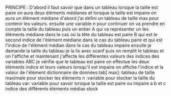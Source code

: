 
PRINCIPE :
D'abord il faut savoir que dans un tableau lorsque la taille est paire on aura deux éléments médianes et lorsque la taille est impaire on aura un élément médiane 
d'abord j'ai défini un tableau de taille max pour contenir les valeurs. ensuite une variable n pour continuer on va prendre en compte la taille du tableau puis un entier A qui va représenter un les éléments médiane dans le cas où la tête du tableau est paire B qui est le second indice de l'élément médiane dans le cas du tableau paire et qui est l'indice de l'élément médian dans le cas du tableau impaire ensuite je demande la taille du tableau je la lis avec scanf puis on remplit le tableau et on l'affiche et maintenant j'affecte les différentes valeurs des indices des variables ABC je vérifie que le tableau est paire on effectue les deux éléments indice et leurs valeurs lorsqu'il est impaire  on affiche l'indice et la valeur de l'élément 
dictionnaire de données 
tab[ max]: tableau de taille maximale pour stocker les éléments
 n :variable pour  stocker la taille du tableau
 var: variable pour savoir lorsque la taille est paire ou impaire a b et c indice des différents éléments médias stock